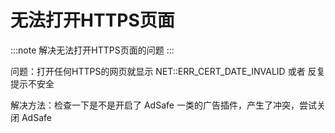 # 无法打开HTTPS页面

:::note
解决无法打开HTTPS页面的问题
:::

问题：打开任何HTTPS的网页就显示 NET::ERR_CERT_DATE_INVALID 或者 反复提示不安全

解决方法：检查一下是不是开启了 AdSafe 一类的广告插件，产生了冲突，尝试关闭 AdSafe